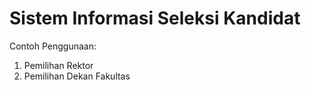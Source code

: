 # Sistem Informasi Seleksi Kandidat

Contoh Penggunaan:

1. Pemilihan Rektor
2. Pemilihan Dekan Fakultas
